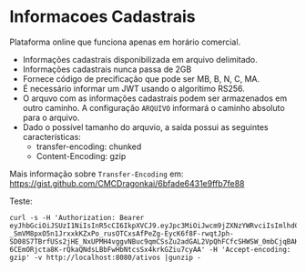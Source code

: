 # Informacoes Cadastrais

Plataforma online que funciona apenas em horário comercial.

- Informações cadastrais disponibilizada em arquivo delimitado.
- Informações cadastrais nunca passa de 2GB
- Fornece código de precificação que pode ser MB, B, N, C, MA.
- É necessário informar um JWT usando o algorítimo RS256.
- O arquvo com as informações cadastrais podem ser armazenados em outro caminho. A configuração `ARQUIVO` informará o caminho absoluto para o arquivo.
- Dado o possível tamanho do arquvio, a saída possui as seguintes características:
    - transfer-encoding: chunked
    - Content-Encoding: gzip

Mais informação sobre `Transfer-Encoding` em: <https://gist.github.com/CMCDragonkai/6bfade6431e9ffb7fe88>

Teste:

    curl -s -H 'Authorization: Bearer eyJhbGciOiJSUzI1NiIsInR5cCI6IkpXVCJ9.eyJpc3MiOiJwcm9jZXNzYWRvciIsImlhdCI6MTYzMzAzNTI4NiwiZXhwIjoxNjY0NTkyNzc4LCJhdWQiOiJpbmZvY2FkYXN0cmFpcyIsInN1YiI6InJhZmFiZW5lQGdtYWlsLmNvbSIsInVwbiI6IlByb2Nlc3NhZG9yIiwiZ3JvdXBzIjpbInNlcnZpY2UiLCJkb3dubG9hZCJdfQ.f42fA_rJ0RYVsctQAn6lt8zDSA8vfc9IGe4hc4Uhm0CC0sp8cBYG-_SmVM8pxO5n1JrxxkKZxPo_rusOTCxsAfPeZg-EycK6f8F-rwqtJph-SD08S7TBrfUSs2jHE_NxUPMH4vggvNBuc9qmCSsZu2adGAL2VpQhFCfcSHWSW_0mbCjqBAKrjUg6qtMedwR6xxZhFz0xw1UgKJByREUvrFYEN2RyMpY6y6K42kOn6tq0f_sbB8JUAeAHf75SfhEv74UfVLXGcXi19544a5gwxXhiayt9a_j1RRVjhD-6CEmORjcta8K-rQkaQNdsLBbFwHbNtcsSx4krkGZiu7cyAA' -H 'Accept-encoding: gzip' -v http://localhost:8080/ativos |gunzip -

